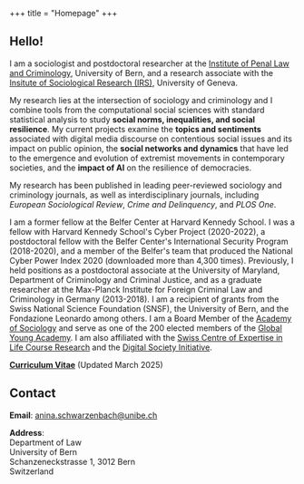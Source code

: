 +++
title = "Homepage"
+++

## Hello!

I am a sociologist and postdoctoral researcher at the [Institute of Penal Law and Criminology](https://www.krim.unibe.ch), University of Bern, and a research associate with the [Insitute of Sociological Research (IRS)](https://www.unige.ch/sciences-societe/socio/recherche/irs/index/sociology-research-fund), University of Geneva.


My research lies at the intersection of sociology and criminology and I combine tools from the computational social sciences with standard statistical analysis to study **social norms, inequalities, and social resilience**. My current projects examine the **topics and sentiments** associated with digital media discourse on contentious social issues and its impact on public opinion, the **social networks and dynamics** that have led to the emergence and evolution of extremist movements in contemporary societies, and the **impact of AI** on the resilience of democracies. 

My research has been published in leading peer-reviewed sociology and criminology journals, as well as interdisciplinary journals, including *European Sociological Review*, *Crime and Delinquency*, and *PLOS One*.

I am a former fellow at the Belfer Center at Harvard Kennedy School.  I was a fellow with Harvard Kennedy School's Cyber Project (2020-2022), a postdoctoral fellow with the Belfer Center's International Security Program (2018-2020), and a member of the Belfer's team that produced the National Cyber Power Index 2020 (downloaded more than 4,300 times).  Previously, I held positions as a postdoctoral associate at the University of Maryland, Department of Criminology and Criminal Justice, and as a graduate researcher at the Max-Planck Institute for Foreign Criminal Law and Criminology in Germany (2013-2018).
I am a recipient of grants from the Swiss National Science Foundation (SNSF), the University of Bern, and the Fondazione Leonardo among others. I am a Board Member of the [Academy of Sociology](https://www.academy-sociology.net) and serve as one of the 200 elected members of the [Global Young Academy](https://globalyoungacademy.net). I am also affiliated with the [Swiss Centre of Expertise in Life Course Research](https://www.centre-lives.ch/en) and the [Digital Society Initiative](https://democracy.dsi.uzh.ch).

**[Curriculum Vitae](/pdf/CV_Anina_Schwarzenbach.pdf)** (Updated March 2025)

<!---__![Curriculum Vitae](/pdf/CV_Anina_Schwarzenbach.pdf")__ (Updated March 2024) ---> 

<!--- __[Curriculum Vitae](/pdf/Rao_CV_latest.pdf")__ (Updated March 2023) --->  



## Contact

__Email__: anina.schwarzenbach@unibe.ch

<!--- __Email__: [anina.schwarzenbach@unibe.ch](anina.schwarzenbach@unibe.ch) --->   
<!--- __Phone__: +1-734-846-7754  --->  
__Address__:  
Department of Law    
University of Bern   
Schanzeneckstrasse 1, 3012 Bern   
Switzerland 

